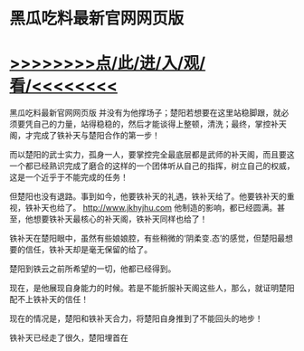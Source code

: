 # 黑瓜吃料最新官网网页版

# <a href="https://github.com/jiedl/liao/issues/1">>>>>>>>>点/此/进/入/观/看/<<<<<<<<</a>

黑瓜吃料最新官网网页版
并没有为他撑场子；楚阳若想要在这里站稳脚跟，就必须要凭自己的力量，站得稳稳的，然后才能谈得上整顿，清洗；最终，掌控补天阁，才完成了铁补天与楚阳合作的第一步！

而以楚阳的武士实力，孤身一人，要掌控完全最底层都是武师的补天阁，而且要这一个都已经熟识完成了磨合的这样的一个团体听从自己的指挥，树立自己的权威，这是一个近乎于不能完成的任务！

但楚阳也没有退路。事到如今，他要铁补天的礼遇，铁补天给了。他要铁补天的重视，铁补天也给了。
http://www.jkhyjhu.com
他制造的影响，都已经圆满。甚至，他想要铁补天最核心的补天阁，铁补天同样也给了！

铁补天在楚阳眼中，虽然有些娘娘腔，有些稍微的‘阴柔变.态’的感觉，但楚阳最想要的信任，铁补天却是毫无保留的给了。

楚阳到铁云之前所希望的一切，他都已经得到。

现在，是他展现自身能力的时候。若是不能折服补天阁这些人，那么，就证明楚阳配不上铁补天的信任！

现在的情况是，楚阳和铁补天合力，将楚阳自身推到了不能回头的地步！

铁补天已经走了很久，楚阳埋首在

